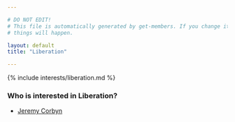 ```yaml
---

# DO NOT EDIT!
# This file is automatically generated by get-members. If you change it, bad
# things will happen.

layout: default
title: "Liberation"

---
```


{% include interests/liberation.md %}

### Who is interested in Liberation?


* [Jeremy Corbyn](/members/jeremy-corbyn.html)
